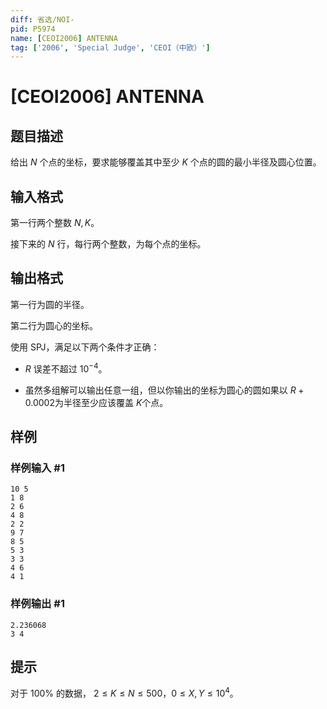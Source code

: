 ```yaml
---
diff: 省选/NOI-
pid: P5974
name: [CEOI2006] ANTENNA
tag: ['2006', 'Special Judge', 'CEOI（中欧）']
---
```

# [CEOI2006] ANTENNA
## 题目描述

给出 $N$ 个点的坐标，要求能够覆盖其中至少 $K$ 个点的圆的最小半径及圆心位置。
## 输入格式

第一行两个整数 $N,K$。

接下来的 $N$ 行，每行两个整数，为每个点的坐标。
## 输出格式

第一行为圆的半径。

第二行为圆心的坐标。

使用 SPJ，满足以下两个条件才正确：

- $R$ 误差不超过 $10^{-4}$。

- 虽然多组解可以输出任意一组，但以你输出的坐标为圆心的圆如果以 $R+0.0002$为半径至少应该覆盖 $K$个点。
## 样例

### 样例输入 #1
```
10 5 
1 8 
2 6 
4 8 
2 2 
9 7 
8 5 
5 3 
3 3 
4 6 
4 1 
```
### 样例输出 #1
```
2.236068 
3 4 
```
## 提示

对于 $100\%$ 的数据， $2\le K\le N\le 500$，$0\le X,Y\le 10^4$。
